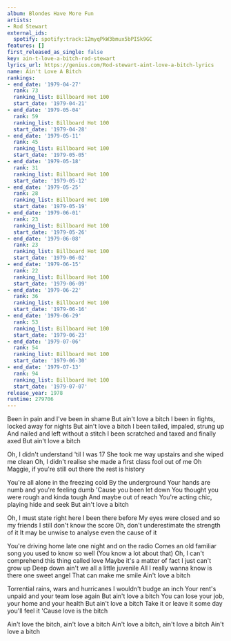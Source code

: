 ```yaml
---
album: Blondes Have More Fun
artists:
- Rod Stewart
external_ids:
  spotify: spotify:track:12myqPkW3bmux5bPISk9GC
features: []
first_released_as_single: false
key: ain-t-love-a-bitch-rod-stewart
lyrics_url: https://genius.com/Rod-stewart-aint-love-a-bitch-lyrics
name: Ain't Love A Bitch
rankings:
- end_date: '1979-04-27'
  rank: 73
  ranking_list: Billboard Hot 100
  start_date: '1979-04-21'
- end_date: '1979-05-04'
  rank: 59
  ranking_list: Billboard Hot 100
  start_date: '1979-04-28'
- end_date: '1979-05-11'
  rank: 45
  ranking_list: Billboard Hot 100
  start_date: '1979-05-05'
- end_date: '1979-05-18'
  rank: 31
  ranking_list: Billboard Hot 100
  start_date: '1979-05-12'
- end_date: '1979-05-25'
  rank: 28
  ranking_list: Billboard Hot 100
  start_date: '1979-05-19'
- end_date: '1979-06-01'
  rank: 23
  ranking_list: Billboard Hot 100
  start_date: '1979-05-26'
- end_date: '1979-06-08'
  rank: 23
  ranking_list: Billboard Hot 100
  start_date: '1979-06-02'
- end_date: '1979-06-15'
  rank: 22
  ranking_list: Billboard Hot 100
  start_date: '1979-06-09'
- end_date: '1979-06-22'
  rank: 36
  ranking_list: Billboard Hot 100
  start_date: '1979-06-16'
- end_date: '1979-06-29'
  rank: 53
  ranking_list: Billboard Hot 100
  start_date: '1979-06-23'
- end_date: '1979-07-06'
  rank: 54
  ranking_list: Billboard Hot 100
  start_date: '1979-06-30'
- end_date: '1979-07-13'
  rank: 94
  ranking_list: Billboard Hot 100
  start_date: '1979-07-07'
release_year: 1978
runtime: 279706
---
```

Been in pain and I've been in shame
But ain't love a bitch
I been in fights, locked away for nights
But ain't love a bitch
I been tailed, impaled, strung up
And nailed and left without a stitch
I been scratched and taxed and finally axed
But ain't love a bitch


Oh, I didn't understand 'til I was 17
She took me way upstairs and she wiped me clean
Oh, I didn't realise she made a first class fool out of me
Oh Maggie, if you're still out there the rest is history


You're all alone in the freezing cold
By the underground
Your hands are numb and you're feeling dumb
'Cause you been let down
You thought you were rough and kinda tough
And maybe out of reach
You're acting chic, playing hide and seek
But ain't love a bitch


Oh, I must state right here I been there before
My eyes were closed and so my friends
I still don't know the score
Oh, don't underestimate the strength of it
It may be unwise to analyse even the cause of it


You're driving home late one night and on the radio
Comes an old familiar song you used to know so well (You know a lot about that)
Oh, I can't comprehend this thing called love
Maybe it's a matter of fact I just can't grow up
Deep down ain't we all a little juvenile
All I really wanna know is there one sweet angel
That can make me smile
Ain't love a bitch


Torrential rains, wars and hurricanes
I wouldn't budge an inch
Your rent's unpaid and your team lose again
But ain't love a bitch
You can lose your job, your home and your health
But ain't love a bitch
Take it or leave it some day you'll feel it
'Cause love is the bitch


Ain't love the bitch, ain't love a bitch
Ain't love a bitch, ain't love a bitch
Ain't love a bitch
